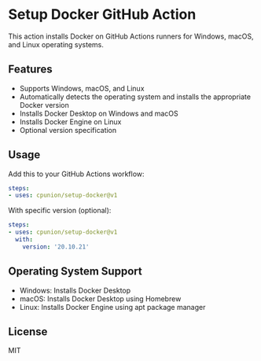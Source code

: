 # Setup Docker GitHub Action

This action installs Docker on GitHub Actions runners for Windows, macOS, and Linux operating systems.

## Features

- Supports Windows, macOS, and Linux
- Automatically detects the operating system and installs the appropriate Docker version
- Installs Docker Desktop on Windows and macOS
- Installs Docker Engine on Linux
- Optional version specification

## Usage

Add this to your GitHub Actions workflow:

```yaml
steps:
- uses: cpunion/setup-docker@v1
```

With specific version (optional):

```yaml
steps:
- uses: cpunion/setup-docker@v1
  with:
    version: '20.10.21'
```

## Operating System Support

- Windows: Installs Docker Desktop
- macOS: Installs Docker Desktop using Homebrew
- Linux: Installs Docker Engine using apt package manager

## License

MIT
